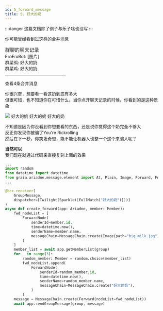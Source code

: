 ```yaml
---
id: 5_forward_message
title: 5. 好大的奶
---
```


:::danger
这篇文档除了例子<Curtain>与乐子</Curtain>啥也没写
:::

你可能曾经看到过这样的合并消息
<ChatPanel title="GraiaX-Community">
  <ChatMessage name="EroEroBot" :avatar="$withBase('/avatar/ero.webp')">
    <div style="width:200px">
      <font size="3.5em">群聊的聊天记录</font><br/>
      EroEroBot: [图片]<br/>
      群菜鸮: 好大的奶<br/>
      群菜鸡: 好大的奶<br/>
      <hr/>
      查看4条合并消息<br/>
    </div>
  </ChatMessage>
</ChatPanel>

你很兴奋，想要看一看这奶到底有多大  
但很可惜，也不知道你在可惜什么，当你点开聊天记录的时候，你看到的是这种景象

<ChatPanel title="转发的合并消息">
  <ChatMessage name="EroEroBot" :avatar="$withBase('/avatar/ero.webp')"><img src="/images/5_huge_milk.webp"></ChatMessage>
  <ChatMessage name="群菜鸮" avatar="http://q1.qlogo.cn/g?b=qq&nk=2948531755&s=640">好大的奶</ChatMessage>
  <ChatMessage name="群菜鸡" avatar="http://q1.qlogo.cn/g?b=qq&nk=1450069615&s=640">好大的奶</ChatMessage>
  <ChatMessage name="群菜龙" avatar="http://q1.qlogo.cn/g?b=qq&nk=2544704967&s=640">好大的奶</ChatMessage>
</ChatPanel>

不知道是因为你没看到你想要看的东西，还是说你觉得这个奶完全不够大    
反正你发现你被骗了<Curtain>You're Rickrolling</Curtain>  
然后在下一秒，你突发奇想，能不能让机器人也整一个这个来骗人呢？  

**当然可以**  
我们现在就通过代码来直接复刻上面的效果

```python
...
import random
from datetime import datetime
from graia.ariadne.message.element import At, Plain, Image, Forward, ForwardNode
...

@bcc.receiver(
    GroupMessage,
    dispatcher=[Twilight(Sparkle([FullMatch("好大的奶")]))]
)
async def create_forward(app: Ariadne, member: Member):
    fwd_nodeList = [
        ForwardNode(
            senderId=member.id,
            time=datetime.now(),
            senderName=member.name,
            messageChain=MessageChain.create(Image(path="big_milk.jpg")),
        )
    ]
    member_list = await app.getMemberList(group)
    for _ in range(3):
        random_member: Member = random.choice(member_list)
        fwd_nodeList.append(
            ForwardNode(
                senderId=random_member.id,
                time=datetime.now(),
                senderName=random_member.name,
                messageChain=MessageChain.create("好大的奶"),
            )
        )
    message = MessageChain.create(Forward(nodeList=fwd_nodeList))
    await app.sendGroupMessage(group, message)
```